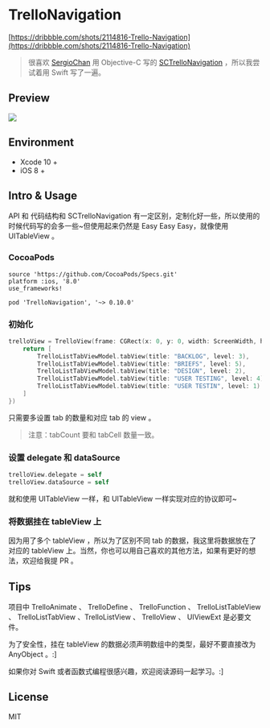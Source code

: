 # TrelloNavigation

[https://dribbble.com/shots/2114816-Trello-Navigation](https://dribbble.com/shots/2114816-Trello-Navigation)

> 很喜欢 [SergioChan](https://github.com/SergioChan) 用 Objective-C 写的 [SCTrelloNavigation](https://github.com/SergioChan/SCTrelloNavigation) ，所以我尝试着用 Swift 写了一遍。

## Preview

![](https://raw.githubusercontent.com/DianQK/TrelloNavigation/master/Preview/demo.gif)

## Environment

* Xcode 10 +
* iOS 8 +

## Intro & Usage

API 和 代码结构和 SCTrelloNavigation 有一定区别，定制化好一些，所以使用的时候代码写的会多一些~但使用起来仍然是 Easy Easy Easy，就像使用 UITableView 。

### CocoaPods

```
source 'https://github.com/CocoaPods/Specs.git'
platform :ios, '8.0'
use_frameworks!

pod 'TrelloNavigation', '~> 0.10.0'
```

### 初始化

```swift
trelloView = TrelloView(frame: CGRect(x: 0, y: 0, width: ScreenWidth, height: ScreenHeight), tabCount: 5, trelloTabCells: { () -> [UIView] in
    return [
        TrelloListTabViewModel.tabView(title: "BACKLOG", level: 3),
        TrelloListTabViewModel.tabView(title: "BRIEFS", level: 5),
        TrelloListTabViewModel.tabView(title: "DESIGN", level: 2),
        TrelloListTabViewModel.tabView(title: "USER TESTING", level: 4),
        TrelloListTabViewModel.tabView(title: "USER TESTIN", level: 1)
    ]
})
```

只需要多设置 tab 的数量和对应 tab 的 view 。

> 注意：tabCount 要和 tabCell 数量一致。

### 设置 delegate 和 dataSource

```Swift
trelloView.delegate = self
trelloView.dataSource = self
```

就和使用 UITableView 一样，和 UITableView 一样实现对应的协议即可~

### 将数据挂在 tableView 上

因为用了多个 tableView ，所以为了区别不同 tab 的数据，我这里将数据放在了对应的 tableView 上。当然，你也可以用自己喜欢的其他方法，如果有更好的想法，欢迎给我提 PR 。

## Tips

项目中 TrelloAnimate 、 TrelloDefine 、 TrelloFunction 、 TrelloListTableView 、 TrelloListTabView 、TrelloListView 、 TrelloView 、 UIViewExt 是必要文件。

为了安全性，挂在 tableView 的数据必须声明数组中的类型，最好不要直接改为 AnyObject 。:]

如果你对 Swift 或者函数式编程很感兴趣，欢迎阅读源码一起学习。:]

## License

MIT